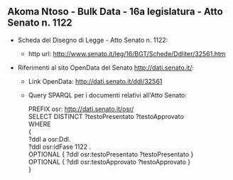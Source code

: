 ## Akoma Ntoso - Bulk Data - 16a legislatura - Atto Senato n. 1122 ##

* Scheda del Disegno di Legge - Atto Senato n. 1122:
	* http url: http://www.senato.it/leg/16/BGT/Schede/Ddliter/32561.htm

* Riferimenti al sito OpenData del Senato http://dati.senato.it/:
	* Link OpenData: http://dati.senato.it/ddl/32561
	* Query SPARQL per i documenti relativi all'Atto Senato:

        PREFIX osr: <http://dati.senato.it/osr/>  
		SELECT DISTINCT ?testoPresentato ?testoApprovato  
		WHERE  
		{  
		    ?ddl a osr:Ddl.  
		    ?ddl osr:idFase 1122 .  
		    OPTIONAL { ?ddl osr:testoPresentato ?testoPresentato }  
		    OPTIONAL { ?ddl osr:testoApprovato ?testoApprovato }  
		}
		